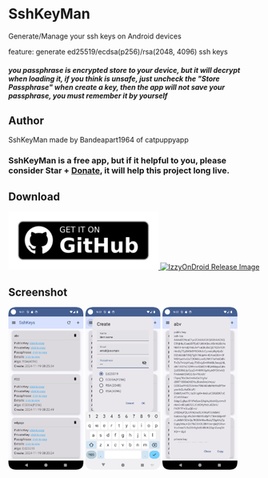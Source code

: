 # SshKeyMan
Generate/Manage your ssh keys on Android devices

feature:
generate ed25519/ecdsa(p256)/rsa(2048, 4096) ssh keys

##### you passphrase is encrypted store to your device, but it will decrypt when loading it, if you think is unsafe, just uncheck the "Store Passphrase" when create a key, then the app will not save your passphrase, you must remember it by yourself

## Author
SshKeyMan made by Bandeapart1964 of catpuppyapp

### SshKeyMan is a free app, but if it helpful to you, please consider Star + <a href=https://github.com/catpuppyapp/PuppyGit/blob/main/donate.md>Donate</a>, it will help this project long live.

## Download
<a href="https://github.com/catpuppyapp/SshKeyMan/releases" target="_blank">
    <img src="https://raw.githubusercontent.com/Kunzisoft/Github-badge/main/get-it-on-github.png" alt="GitHub Release Image" style="width:300px;height:auto;">
</a>
<a href="https://apt.izzysoft.de/fdroid/index/apk/com.catpuppyapp.sshkeyman" target="_blank">
    <img src="https://gitlab.com/IzzyOnDroid/repo/-/raw/master/assets/IzzyOnDroid.png" alt="IzzyOnDroid Release Image" style="width:300px;height:auto;">
</a>



## Screenshot
<div>
<img src="fastlane/metadata/android/en-US/images/phoneScreenshots/1.png" width=150 />
<img src="fastlane/metadata/android/en-US/images/phoneScreenshots/2.png" width=150 />
<img src="fastlane/metadata/android/en-US/images/phoneScreenshots/3.png" width=150 />
</div>
